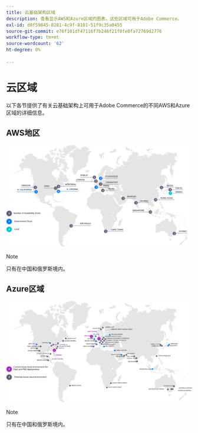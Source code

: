 ```yaml
---
title: 云基础架构区域
description: 查看显示AWS和Azure区域的图表，这些区域可用于Adobe Commerce。
exl-id: d8f59845-8281-4c9f-8101-51f9c35a0455
source-git-commit: e76f101df47116f7b246f21f0fe0fa72769d2776
workflow-type: tm+mt
source-wordcount: '62'
ht-degree: 0%

---
```


# 云区域

以下各节提供了有关云基础架构上可用于Adobe Commerce的不同AWS和Azure区域的详细信息。

## AWS地区

![显示AWS区域的图表](../../../assets/playbooks/aws-regions.svg)

>[!NOTE]
>
> 只有在中国和俄罗斯境内。

## Azure区域

![显示Azure区域的图表](../../../assets/playbooks/azure-regions.svg)

>[!NOTE]
>
> 只有在中国和俄罗斯境内。
